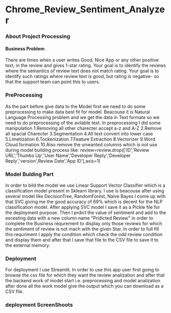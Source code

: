 # Chrome_Review_Sentiment_Analyzer
### About Project Processing
   #### Business Problem
    
   There are times when a user writes Good, Nice App or any other positive text, in the review and gives 1-star rating. Your goal is to identify the reviews where the semantics of review text does not match rating. 
   Your goal is to identify such ratings where review text is good, but rating is negative- so that the support team can point this to users. 
   
   ### PreProcessing
   
   As the part before give data to the Model first we need to do some preprocessing to make data best fit for model. Beacouse it is Natural Language Processing 
   problem and we get the data in Text formate so we need to do preprocessing of the avilable text.
   In preprocessing I did some manipulation 
        1.Removing all other charecter accept a-z and A-Z
        2.Remove all spacial Charecter 
        3.Segmentation
        4.All text convert into lower case 
        5.Limetization
        6.Tockenization
        7.Feature Extraction
        8.Vectorizer 
        9.Word Cloud formation
        10.Also remove the unwanted columns which is not use during model building process like:
             review=review.drop(['ID','Review URL','Thumbs Up','User Name','Developer Reply','Developer Reply','version',Review Date','App ID'],axis=1)

   ### Model Bulding Part
   In order to bild the model we use Linear Support Vector Classifier which is a classification model present in Sklearn library.
   I use is beacouse after using several model like DecisionTree, RandomForest, Naive Bayes I come up with that SVC giving me the good accuracy 
   of 69% which is decent for the NLP classification model.
   After applying SVC model I save it as a Pickle file for the deployment purpose.
   Then I prdict the value of sentiment and add to the excesting data with a new column name "Pridicted Review" in order to complete the Business requrement
   to display only those reviews for which the sentiment of review is not mach with the given Star.
   In order to full fill this requriment I apply the condition which check the odd review condition and display them and after that I save that file to the CSV file 
   to save it to the external memory.
   
   ### Deployment
   
   For deployment I use Streamlit.
   In order to use this app user first going to browse the csv file for which they want the review analization and after that the backend work of model start
   i.e. preprocessing and model analization after done all the work model give the output which you can download as a CSV file.
   
   ### deployment ScreenShoots
   


